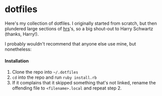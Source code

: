 dotfiles
========

Here's my collection of dotfiles. I originally started from scratch, but then plundered large sections of [hrs]'s, so a big shout-out to Harry Schwartz (thanks, Harry!).

I probably wouldn't recommend that anyone else use mine, but nonetheless:

#### Installation

1. Clone the repo into `~/.dotfiles`
2. `cd` into the repo and run `ruby install.rb`
3. If it complains that it skipped something that's not linked, rename the offending file to `<filename>.local` and repeat step 2.

[hrs]: https://github.com/hrs/dotfiles
